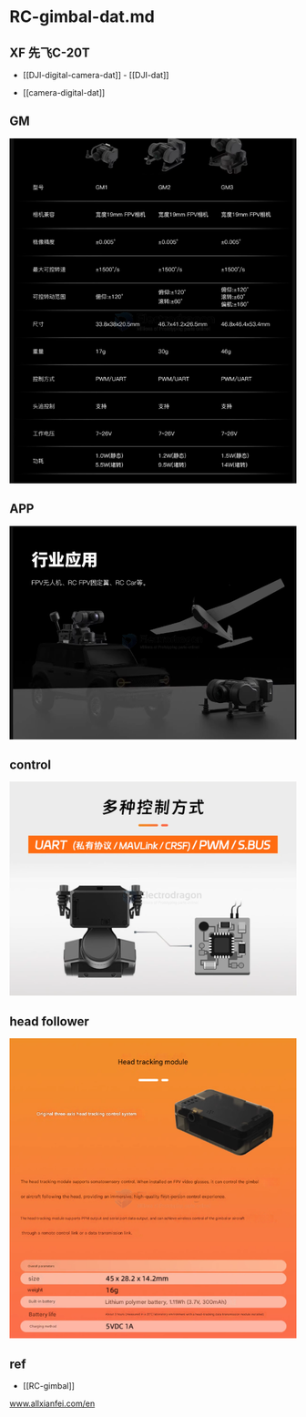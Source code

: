 
# RC-gimbal-dat.md




## XF 先飞C-20T

- [[DJI-digital-camera-dat]] - [[DJI-dat]]

- [[camera-digital-dat]]




## GM 

![](2025-09-16-16-26-19.png)




## APP 

![](2025-09-16-16-27-13.png)



## control 

![](2025-09-16-16-29-05.png)


## head follower 

![](2025-09-16-16-30-35.png)




## ref 

- [[RC-gimbal]]

www.allxianfei.com/en